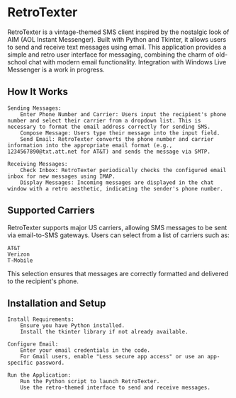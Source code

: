 # RetroTexter

RetroTexter is a vintage-themed SMS client inspired by the nostalgic look of AIM (AOL Instant Messenger). Built with Python and Tkinter, it allows users to send and receive text messages using email. This application provides a simple and retro user interface for messaging, combining the charm of old-school chat with modern email functionality. Integration with Windows Live Messenger is a work in progress.
## How It Works

    Sending Messages:
        Enter Phone Number and Carrier: Users input the recipient's phone number and select their carrier from a dropdown list. This is necessary to format the email address correctly for sending SMS.
        Compose Message: Users type their message into the input field.
        Send Email: RetroTexter converts the phone number and carrier information into the appropriate email format (e.g., 1234567890@txt.att.net for AT&T) and sends the message via SMTP.

    Receiving Messages:
        Check Inbox: RetroTexter periodically checks the configured email inbox for new messages using IMAP.
        Display Messages: Incoming messages are displayed in the chat window with a retro aesthetic, indicating the sender's phone number.

## Supported Carriers

RetroTexter supports major US carriers, allowing SMS messages to be sent via email-to-SMS gateways. Users can select from a list of carriers such as:

    AT&T
    Verizon
    T-Mobile

This selection ensures that messages are correctly formatted and delivered to the recipient's phone.


## Installation and Setup

    Install Requirements:
        Ensure you have Python installed.
        Install the tkinter library if not already available.

    Configure Email:
        Enter your email credentials in the code.
        For Gmail users, enable "Less secure app access" or use an app-specific password.

    Run the Application:
        Run the Python script to launch RetroTexter.
        Use the retro-themed interface to send and receive messages.
